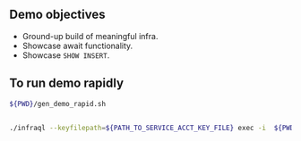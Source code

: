 
## Demo objectives

- Ground-up build of meaningful infra.
- Showcase await functionality.
- Showcase `SHOW INSERT`.

## To run demo rapidly

```bash
${PWD}/gen_demo_rapid.sh


./infraql --keyfilepath=${PATH_TO_SERVICE_ACCT_KEY_FILE} exec -i  ${PWD}/scratchpad.iql
```
